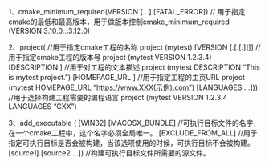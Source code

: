 1、cmake_minimum_required(VERSION <min>[...<max>] [FATAL_ERROR]) // 用于指定cmake的最低和最高版本，用于做版本控制cmake_minimum_required (VERSION 3.10.0...3.12.0)

2、project(<PROJECT-NAME>                           //用于指定cmake工程的名称 project (mytest)
    [VERSION <major>[.<minor>[.<patch>[.<tweak>]]]] //用于指定cmake工程的版本号 project (mytest VERSION 1.2.3.4)
    [DESCRIPTION <project-description-string>]      //用于对工程的文本描述 project (mytest DESCRIPTION “This is mytest project.”)
    [HOMEPAGE_URL <url-string>]                     //用于指定工程的主页URL project (mytest HOMEPAGE_URL “https://www.XXX(示例).com”)
    [LANGUAGES <language-name>...]))                //用于选择构建工程需要的编程语言 project (mytest VERSION 1.2.3.4 LANGUAGES “CXX”)

3、add_executable (<name> [WIN32] [MACOSX_BUNDLE]   //可执行目标文件的名字，在一个cmake工程中，这个名字必须全局唯一。
    [EXCLUDE_FROM_ALL]                              //用于指定可执行目标是否会被构建，当该选项使用的时候，可执行目标不会被构建。
    [source1] [source2 ...])                        //构建可执行目标文件所需要的源文件。
